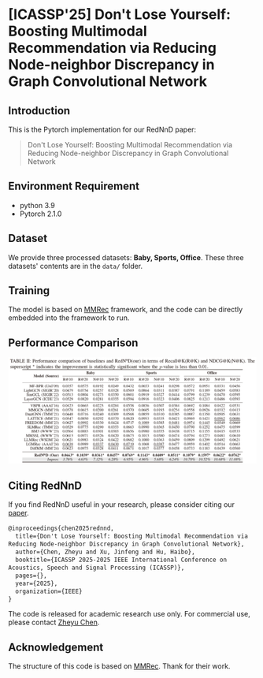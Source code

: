 # [ICASSP'25] Don't Lose Yourself: Boosting Multimodal Recommendation via Reducing Node-neighbor Discrepancy in Graph Convolutional Network



## Introduction

This is the Pytorch implementation for our RedNnD paper:

>Don't Lose Yourself: Boosting Multimodal Recommendation via Reducing Node-neighbor Discrepancy in Graph Convolutional Network

## Environment Requirement

- python 3.9
- Pytorch 2.1.0

## Dataset

We provide three processed datasets: **Baby, Sports, Office**. These three datasets' contents are in the `data/` folder.

## Training

The model is based on [MMRec](https://github.com/enoche/MMRec) framework, and the code can be directly embedded into the framework to run.

## Performance Comparison

<img src="pic\performance.png"/>

## Citing RedNnD

If you find RedNnD useful in your research, please consider citing our [paper]().

```
@inproceedings{chen2025rednnd,
  title={Don't Lose Yourself: Boosting Multimodal Recommendation via Reducing Node-neighbor Discrepancy in Graph Convolutional Network},
  author={Chen, Zheyu and Xu, Jinfeng and Hu, Haibo},
  booktitle={ICASSP 2025-2025 IEEE International Conference on Acoustics, Speech and Signal Processing (ICASSP)},
  pages={},
  year={2025},
  organization={IEEE}
}
```

The code is released for academic research use only. For commercial use, please contact [Zheyu Chen](zheyu.chen@connect.polyu.hk).

## Acknowledgement

The structure of this code is  based on [MMRec](https://github.com/enoche/MMRec). Thank for their work.

